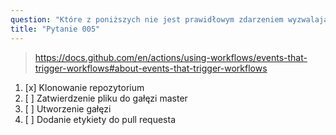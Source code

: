 ```yaml
---
question: "Które z poniższych nie jest prawidłowym zdarzeniem wyzwalającym workflow?"
title: "Pytanie 005"
---
```


> https://docs.github.com/en/actions/using-workflows/events-that-trigger-workflows#about-events-that-trigger-workflows
1. [x] Klonowanie repozytorium
1. [ ] Zatwierdzenie pliku do gałęzi master
1. [ ] Utworzenie gałęzi
1. [ ] Dodanie etykiety do pull requesta

